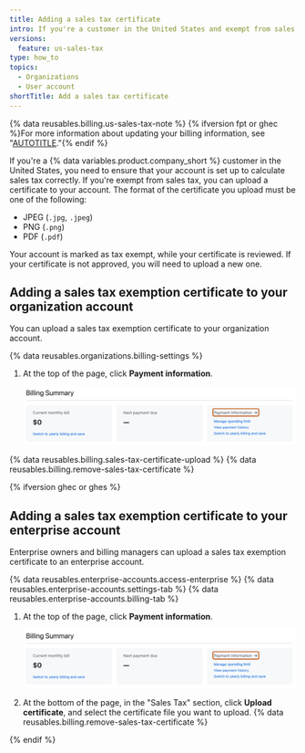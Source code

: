 ```yaml
---
title: Adding a sales tax certificate
intro: If you're a customer in the United States and exempt from sales tax, you can upload a certificate.
versions:
  feature: us-sales-tax
type: how_to
topics:
  - Organizations
  - User account
shortTitle: Add a sales tax certificate
---
```


{% data reusables.billing.us-sales-tax-note %} {% ifversion fpt or ghec %}For more information about updating your billing information, see "[AUTOTITLE](/billing/managing-your-github-billing-settings/adding-or-editing-a-payment-method)."{% endif %}

If you're a {% data variables.product.company_short %} customer in the United States, you need to ensure that your account is set up to calculate sales tax correctly. If you're exempt from sales tax, you can upload a certificate to your account. The format of the certificate you upload must be one of the following:

- JPEG (`.jpg`, `.jpeg`)
- PNG (`.png`)
- PDF (`.pdf`)

Your account is marked as tax exempt, while your certificate is reviewed. If your certificate is not approved, you will need to upload a new one.

## Adding a sales tax exemption certificate to your organization account

You can upload a sales tax exemption certificate to your organization account.

{% data reusables.organizations.billing-settings %}
1. At the top of the page, click **Payment information**.

   ![Screenshot of the "Billing Summary" section of the settings page. A link, labeled "Payment information," is highlighted with an orange outline.](/assets/images/help/settings/payment-info-link.png)

{% data reusables.billing.sales-tax-certificate-upload %}
{% data reusables.billing.remove-sales-tax-certificate %}

{% ifversion ghec or ghes %}

## Adding a sales tax exemption certificate to your enterprise account

Enterprise owners and billing managers can upload a sales tax exemption certificate to an enterprise account.

{% data reusables.enterprise-accounts.access-enterprise %}
{% data reusables.enterprise-accounts.settings-tab %}
{% data reusables.enterprise-accounts.billing-tab %}
1. At the top of the page, click **Payment information**.

   ![Screenshot of the "Billing Summary" section of the settings page. A link, labeled "Payment information," is highlighted with an orange outline.](/assets/images/help/settings/payment-info-link.png)

1. At the bottom of the page, in the "Sales Tax" section, click **Upload certificate**, and select the certificate file you want to upload.
{% data reusables.billing.remove-sales-tax-certificate %}

{% endif %}
